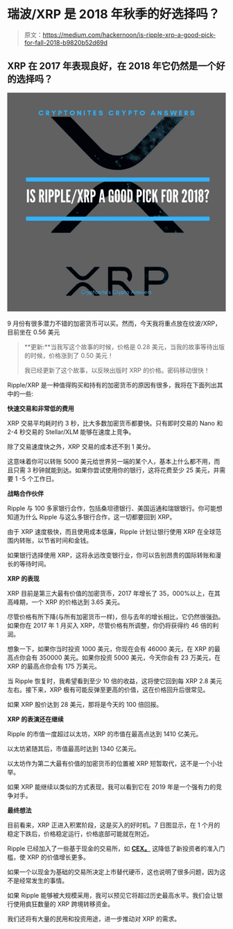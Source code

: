 # 瑞波/XRP 是 2018 年秋季的好选择吗？

> 原文：<https://medium.com/hackernoon/is-ripple-xrp-a-good-pick-for-fall-2018-b9820b52d69d>

## XRP 在 2017 年表现良好，在 2018 年它仍然是一个好的选择吗？

![](img/f1d1dbc08d114cf34ea518076eb8f142.png)

9 月份有很多潜力不错的加密货币可以买。然而，今天我将重点放在纹波/XRP，目前坐在 0.56 美元

> **更新:**当我写这个故事的时候，价格是 0.28 美元，当我的故事等待出版的时候，价格涨到了 0.50 美元！
> 
> 我已经更新了这个故事，以反映出版时 XRP 的价格。密码移动很快！

Ripple/XRP 是一种值得购买和持有的加密货币的原因有很多，我将在下面列出其中的一些:

**快速交易和非常低的费用**

XRP 交易平均耗时约 3 秒，比大多数加密货币都要快。只有即时交易的 Nano 和 2-4 秒交易的 Stellar/XLM 能够在速度上竞争。

除了交易速度快之外，XRP 交易的成本还不到 1 美分。

这意味着你可以转账 5000 美元给世界另一端的某个人，基本上什么都不用，而且只需 3 秒钟就能到达。如果你尝试使用你的银行，这将花费至少 25 美元，并需要 1 -5 个工作日。

**战略合作伙伴**

Ripple 与 100 多家银行合作，包括桑坦德银行、美国运通和瑞银银行。你可能想知道为什么 Ripple 与这么多银行合作，这一切都要回到 XRP。

由于 XRP 速度极快，而且使用成本低廉，Ripple 计划让银行使用 XRP 在全球范围内转账，以节省时间和金钱。

如果银行选择使用 XRP，这将永远改变银行业，你可以告别昂贵的国际转账和漫长的等待时间。

**XRP 的表现**

XRP 目前是第三大最有价值的加密货币，2017 年增长了 35，000%以上，在其高峰期，一个 XRP 的价格达到 3.65 美元。

尽管价格有所下降(与所有加密货币一样)，但与去年的增长相比，它仍然很强劲。如果你在 2017 年 1 月买入 XRP，尽管价格有所调整，你仍将获得约 46 倍的利润。

想象一下，如果你当时投资 1000 美元，你现在会有 46000 美元，在 XRP 的最高点你会有 350000 美元。如果你投资 5000 美元，今天你会有 23 万美元，在 XRP 的最高点你会有 175 万美元。

当 Ripple 恢复时，我希望看到至少 10 倍的收益，这将使它回到每 XRP 2.8 美元左右。接下来，XRP 极有可能反弹至更高的价值，这在价格回升后很常见。

如果 XRP 股价达到 28 美元，那将是今天的 100 倍回报。

**XRP 的表演还在继续**

Ripple 的市值一度超过以太坊，XRP 的市值在最高点达到 1410 亿美元。

以太坊紧随其后，市值最高时达到 1340 亿美元。

以太坊作为第二大最有价值的加密货币的位置被 XRP 短暂取代，这不是一个小壮举。

如果 XRP 能继续以类似的方式表现，我可以看到它在 2019 年是一个强有力的竞争对手。

**最终想法**

目前看来，XRP 正进入积累阶段，这是买入的好时机。7 日图显示，在 1 个月的稳定下跌后，价格稳定运行，价格底部可能就在附近。

Ripple 已经加入了一些基于现金的交易所，如 [**CEX。**](https://goo.gl/5PLnV9) 这降低了新投资者的准入门槛，使 XRP 的价值增长更多。

如果一个以现金为基础的交易所决定上市替代硬币，这也说明了很多问题，因为这不是经常发生的事情。

如果 Ripple 能够被大规模采用，我可以预见它将超过历史最高水平。我们会让银行使用疯狂数量的 XRP 跨境转移资金。

我们还将有大量的民用和投资用途，进一步推动对 XRP 的需求。